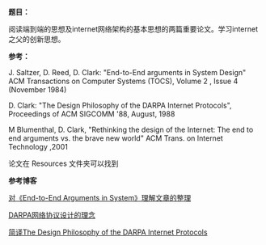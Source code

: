 **题目：**

阅读端到端的思想及internet网络架构的基本思想的两篇重要论文。学习internet之父的创新思想。

**参考：**

J. Saltzer, D. Reed, D. Clark: "End-to-End arguments in System Design" ACM Transactions on Computer Systems (TOCS), Volume 2 , Issue 4 (November 1984) 

D. Clark: "The Design Philosophy of the DARPA Internet Protocols", Proceedings of ACM SIGCOMM '88, August, 1988

M Blumenthal, D. Clark, "Rethinking the design of the Internet: The end to end arguments vs. the brave new world" ACM Trans. on Internet Technology ,2001

论文在 Resources 文件夹可以找到



**参考博客**

[对《End-to-End Arguments in System》理解文章的整理](<https://www.cnblogs.com/wuplus/archive/2012/06/26/2563820.html>)

[DARPA网络协议设计的理念](<https://wenku.baidu.com/view/53737a36f111f18583d05ace.html?qq-pf-to=pcqq.discussion>)

[简译The Design Philosophy of the DARPA Internet Protocols](https://blog.csdn.net/ba12346/article/details/8659217)

